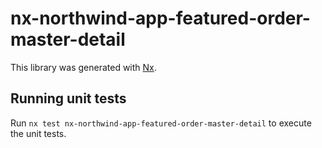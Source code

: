# nx-northwind-app-featured-order-master-detail

This library was generated with [Nx](https://nx.dev).

## Running unit tests

Run `nx test nx-northwind-app-featured-order-master-detail` to execute the unit tests.
